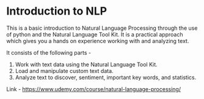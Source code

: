 # Introduction to NLP

This is a basic introduction to Natural Language Processing through the use of python and the Natural Language Tool Kit. It is a practical approach which gives you a hands on experience working with and analyzing text.

It consists of the following parts -

1. Work with text data using the Natural Language Tool Kit.
2. Load and manipulate custom text data.
3. Analyze text to discover, sentiment, important key words, and statistics.

Link - https://www.udemy.com/course/natural-language-processing/